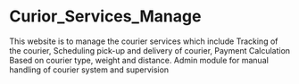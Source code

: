 # Curior_Services_Manage

  This website is to manage the courier services which include Tracking of the courier,
Scheduling pick-up and delivery of courier, Payment Calculation Based on courier type,
weight and distance. Admin module for manual handling of courier system and supervision

